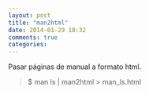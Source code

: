 ```yaml
---
layout: post
title: "man2html"
date: 2014-01-29 18:32
comments: true
categories: 
---
```

Pasar páginas de manual a formato html.

>$ man ls | man2html > man_ls.html

